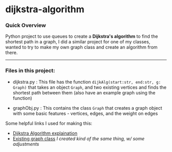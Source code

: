# dijkstra-algorithm

### Quick Overview
Python project to use queues to create a **Dijkstra's algorithm** to find the shortest path in a graph, I did a similar project for one of my classes, wanted to try to make my own graph class and create an algorithm from there.

------------------------

### Files in this project:
* dijkstra.py : This file has the function `dijkAlg‎(start:str, end:str, g: Graph)` that takes an object `Graph`, and two existing vertices and finds the shortest path between them (also have an example graph using the function)

* graphObj.py : This contains the class `Graph` that creates a graph object with some basic features - vertices, edges, and the weight on edges


Some helpful links I used for making this:
* [Dijkstra Algorithm explaination](https://brilliant.org/wiki/dijkstras-short-path-finder/)
* [Existing graph class](https://gist.github.com/IranNeto/f1ac6af73963576e3efe3ec94d94cbe5 ) _I created kind of the same thing, w/ some adjustments_
